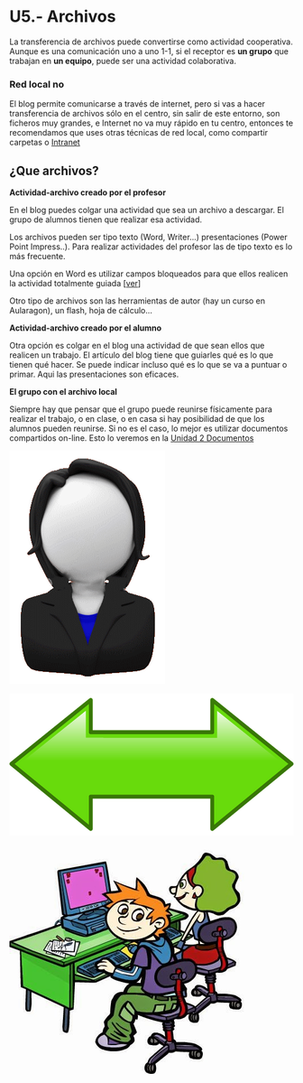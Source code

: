 
# U5.- Archivos

La transferencia de archivos puede convertirse como actividad cooperativa. Aunque es una comunicación uno a uno 1-1, si el receptor es **un grupo** que trabajan en **un equipo**, puede ser una actividad colaborativa.

### Red local no

El blog permite comunicarse a través de internet, pero si vas a hacer transferencia de archivos sólo en el centro, sin salir de este entorno, son ficheros muy grandes, e Internet no va muy rápido en tu centro, entonces te recomendamos que uses otras técnicas de red local, como compartir carpetas o [Intranet](http://catedu.es/intranetypupitre/)

## ¿Que archivos?

**Actividad-archivo creado por el profesor**

En el blog puedes colgar una actividad que sea un archivo a descargar. El grupo de alumnos tienen que realizar esa actividad.

Los archivos pueden ser tipo texto (Word, Writer...) presentaciones (Power Point Impress..). Para realizar actividades del profesor las de tipo texto es lo más frecuente.

Una opción en Word es utilizar campos bloqueados para que ellos realicen la actividad totalmente guiada [[ver](http://facilytic.catedu.es/wp-content/uploads/2013/11/bloqueoword.doc)]

Otro tipo de archivos son las herramientas de autor (hay un curso en Aularagon), un flash, hoja de cálculo...

**Actividad-archivo creado por el alumno**

Otra opción es colgar en el blog una actividad de que sean ellos que realicen un trabajo. El artículo del blog tiene que guiarles qué es lo que tienen qué hacer. Se puede indicar incluso qué es lo que se va a puntuar o primar. Aqui las presentaciones son eficaces.

**El grupo con el archivo local**

Siempre hay que pensar que el grupo puede reunirse físicamente para realizar el trabajo, o en clase, o en casa si hay posibilidad de que los alumnos pueden reunirse. Si no es el caso, lo mejor es utilizar documentos compartidos on-line. Esto lo veremos en la [Unidad 2 Documentos](u2_documentos.md)

![](img/Sin_titulo_9.gif)

![](img/arrow-34285_960_720.png)

![](img/odc.jpg)